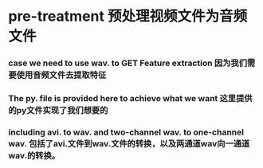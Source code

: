# pre-treatment 预处理视频文件为音频文件
### case we need to use wav. to GET Feature extraction 因为我们需要使用音频文件去提取特征
### The py. file is provided here to achieve what we want 这里提供的py文件实现了我们想要的
### including avi. to wav. and two-channel wav. to one-channel wav. 包括了avi.文件到wav.文件的转换，以及两通道wav向一通道wav.的转换。
